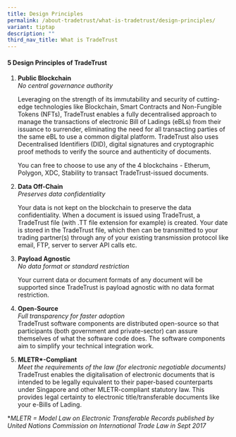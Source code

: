 ```yaml
---
title: Design Principles
permalink: /about-tradetrust/what-is-tradetrust/design-principles/
variant: tiptap
description: ""
third_nav_title: What is TradeTrust
---
```

<h4>5 Design Principles of TradeTrust</h4>
<ol data-tight="true" class="tight">
<li>
<p><strong>Public Blockchain</strong> 
<br><em>No central governance authority</em> 
<br>
</p>
<p>Leveraging on the strength of its immutability and security of cutting-edge
technologies like Blockchain, Smart Contracts and Non-Fungible Tokens (NFTs),
TradeTrust enables a fully decentralised approach to manage the transactions
of electronic Bill of Ladings (eBLs) from their issuance to surrender,
eliminating the need for all transacting parties of the same eBL to use
a common digital platform. TradeTrust also uses Decentralised Identifiers
(DID), digital signatures and cryptographic proof methods to verify the
source and authenticity of documents.</p>
<p>You can free to choose to use any of the 4 blockchains - Etherum, Polygon,
XDC, Stability to transact TradeTrust-issued documents.</p>
</li>
</ol>
<p></p>
<ol start="2" data-tight="true" class="tight">
<li>
<p><strong>Data Off-Chain</strong> 
<br><em>Preserves data confidentiality</em>
</p>
<p>Your data is not kept on the blockchain to preserve the data confidentiality.
When a document is issued using TradeTrust, a TradeTrust file (with .TT
file extension for example) is created. Your date is stored in the TradeTrust
file, which then can be transmitted to your trading partner(s) through
any of your existing transmission protocol like email, FTP, server to server
API calls etc.</p>
</li>
</ol>
<p></p>
<ol start="3" data-tight="true" class="tight">
<li>
<p><strong>Payload Agnostic</strong> 
<br><em>No data format or standard restriction</em>
</p>
<p>Your current data or document formats of any document will be supported
since TradeTrust is payload agnostic with no data format restriction.</p>
</li>
</ol>
<p></p>
<ol start="4" data-tight="true" class="tight">
<li>
<p><strong>Open-Source</strong> 
<br><em>Full transparency for faster adoption</em> 
<br>TradeTrust software components are distributed open-source so that participants
(both government and private-sector) can assure themselves of what the
software code does. The software components aim to simplify your technical
integration work.</p>
</li>
</ol>
<p></p>
<ol start="5" data-tight="true" class="tight">
<li>
<p><strong>MLETR*-Compliant</strong> 
<br><em>Meet the requirements of the law (for electronic negotiable documents)</em> 
<br>TradeTrust enables the digitalisation of electronic documents that is
intended to be legally equivalent to their paper-based counterparts under
Singapore and other MLETR-compliant statutory law. This provides legal
certainty to electronic title/transferable documents like your e-Bills
of Lading.</p>
</li>
</ol>
<p></p>
<p>*<em>MLETR = Model Law on Electronic Transferable Records published by United Nations Commission on International Trade Law in Sept 2017</em>
</p>